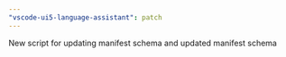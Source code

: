 ```yaml
---
"vscode-ui5-language-assistant": patch
---
```


New script for updating manifest schema and updated manifest schema
